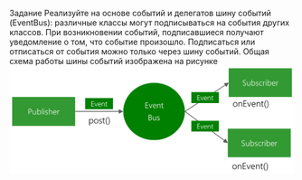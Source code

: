 Задание
Реализуйте на основе событий и делегатов шину событий (EventBus): различные классы могут
подписываться на события других классов. При возникновении событий, подписавшиеся получают
уведомление о том, что событие произошло. Подписаться или отписаться от события можно
только через шину событий.
Общая схема работы шины событий изображена на рисунке
<img src="https://raw.githubusercontent.com/greenrobot/EventBus/master/EventBus-Publish-Subscribe.png">
